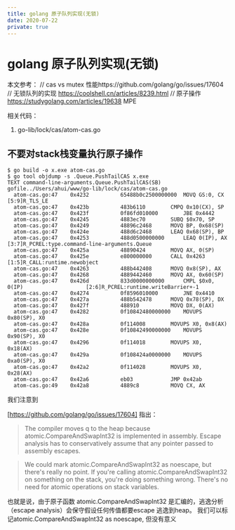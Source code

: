 ```yaml
---
title: golang 原子队列实现(无锁)
date: 2020-07-22
private: true
---
```

# golang 原子队列实现(无锁)
本文参考：
    // cas vs mutex 性能https://github.com/golang/go/issues/17604
    // 无锁队列的实现 https://coolshell.cn/articles/8239.html
    // 原子操作 https://studygolang.com/articles/19638
    MPE

相关代码：
1. go-lib/lock/cas/atom-cas.go
## 不要对stack栈变量执行原子操作
    $ go build -o x.exe atom-cas.go
    $ go tool objdump -s .Queue.PushTailCAS x.exe
    TEXT command-line-arguments.Queue.PushTailCAS(SB) gofile../Users/ahui/www/go-lib/lock/cas/atom-cas.go
      atom-cas.go:47	0x4232			65488b0c2500000000	MOVQ GS:0, CX						[5:9]R_TLS_LE
      atom-cas.go:47	0x423b			483b6110		CMPQ 0x10(CX), SP
      atom-cas.go:47	0x423f			0f86fd010000		JBE 0x4442
      atom-cas.go:47	0x4245			4883ec70		SUBQ $0x70, SP
      atom-cas.go:47	0x4249			48896c2468		MOVQ BP, 0x68(SP)
      atom-cas.go:47	0x424e			488d6c2468		LEAQ 0x68(SP), BP
      atom-cas.go:47	0x4253			488d0500000000		LEAQ 0(IP), AX						[3:7]R_PCREL:type.command-line-arguments.Queue
      atom-cas.go:47	0x425a			48890424		MOVQ AX, 0(SP)
      atom-cas.go:47	0x425e			e800000000		CALL 0x4263						[1:5]R_CALL:runtime.newobject
      atom-cas.go:47	0x4263			488b442408		MOVQ 0x8(SP), AX
      atom-cas.go:47	0x4268			4889442460		MOVQ AX, 0x60(SP)
      atom-cas.go:47	0x426d			833d0000000000		CMPL $0x0, 0(IP)					[2:6]R_PCREL:runtime.writeBarrier+-1
      atom-cas.go:47	0x4274			0f8596010000		JNE 0x4410
      atom-cas.go:47	0x427a			488b542478		MOVQ 0x78(SP), DX
      atom-cas.go:47	0x427f			488910			MOVQ DX, 0(AX)
      atom-cas.go:47	0x4282			0f10842480000000	MOVUPS 0x80(SP), X0
      atom-cas.go:47	0x428a			0f114008		MOVUPS X0, 0x8(AX)
      atom-cas.go:47	0x428e			0f10842490000000	MOVUPS 0x90(SP), X0
      atom-cas.go:47	0x4296			0f114018		MOVUPS X0, 0x18(AX)
      atom-cas.go:47	0x429a			0f108424a0000000	MOVUPS 0xa0(SP), X0
      atom-cas.go:47	0x42a2			0f114028		MOVUPS X0, 0x28(AX)
      atom-cas.go:47	0x42a6			eb03			JMP 0x42ab
      atom-cas.go:49	0x42a8			4889c8			MOVQ CX, AX

我们注意到

[https://github.com/golang/go/issues/17604] 指出：

> The compiler moves q to the heap because atomic.CompareAndSwapInt32 is implemented in assembly. Escape analysis has to conservatively assume that any pointer passed to assembly escapes.

> We could mark atomic.CompareAndSwapInt32 as noescape, but there's really no point. If you're calling atomic.CompareAndSwapInt32 on something on the stack, you're doing something wrong. There's no need for atomic operations on stack variables.

也就是说，由于原子函数 atomic.CompareAndSwapInt32 是汇编的，逃逸分析（escape analysis）会保守假设任何传值都要escape 逃逸到heap。
我们可以标记atomic.CompareAndSwapInt32 as noescape, 但没有意义